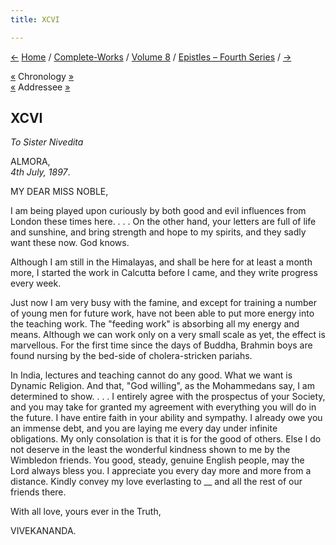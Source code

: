 ```yaml
---
title: XCVI

---
```

<div>

[←](095_miss_noble.htm) [Home](../../../index.htm) /
[Complete-Works](../../complete_works.htm) / [Volume
8](../volume_8_contents.htm) / [Epistles – Fourth
Series](epistles_fourth_series_contents.htm) / [→](097_joe_joe.htm)

  

[«](../../volume_5/epistles_first_series/077_sharat_chandra.htm)
Chronology [»](../../volume_5/epistles_first_series/078_sister.htm)  
[«](095_miss_noble.htm) Addressee
[»](../../volume_7/epistles_third_series/41_miss_noble.htm)

## XCVI

*To Sister Nivedita*

ALMORA,  
*4th July, 1897*.

MY DEAR MISS NOBLE,

I am being played upon curiously by both good and evil influences from
London these times here. . . . On the other hand, your letters are full
of life and sunshine, and bring strength and hope to my spirits, and
they sadly want these now. God knows.

Although I am still in the Himalayas, and shall be here for at least a
month more, I started the work in Calcutta before I came, and they write
progress every week.

Just now I am very busy with the famine, and except for training a
number of young men for future work, have not been able to put more
energy into the teaching work. The "feeding work" is absorbing all my
energy and means. Although we can work only on a very small scale as
yet, the effect is marvellous. For the first time since the days of
Buddha, Brahmin boys are found nursing by the bed-side of
cholera-stricken pariahs.

In India, lectures and teaching cannot do any good. What we want is
Dynamic Religion. And that, "God willing", as the Mohammedans say, I am
determined to show. . . . I entirely agree with the prospectus of your
Society, and you may take for granted my agreement with everything you
will do in the future. I have entire faith in your ability and sympathy.
I already owe you an immense debt, and you are laying me every day under
infinite obligations. My only consolation is that it is for the good of
others. Else I do not deserve in the least the wonderful kindness shown
to me by the Wimbledon friends. You good, steady, genuine English
people, may the Lord always bless you. I appreciate you every day more
and more from a distance. Kindly convey my love everlasting to \_\_  and
all the rest of our friends there.

With all love, yours ever in the Truth,

VIVEKANANDA.

</div>
